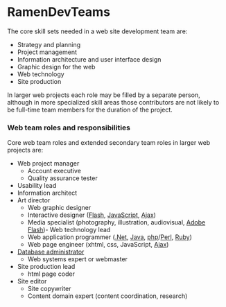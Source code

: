 # RamenDevTeams

The core skill sets needed in a web site development team are:

- Strategy and planning
- Project management
- Information architecture and user interface design
- Graphic design for the web
- Web technology
- Site production

In larger web projects each role may be filled by a separate person, although in more specialized skill areas those contributors are not likely to be full-time team members for the duration of the project.

### Web team roles and responsibilities

Core web team roles and extended secondary team roles in larger web projects are:

- Web project manager
	- Account executive
	- Quality assurance tester
- Usability lead
- Information architect
- Art director
  - Web graphic designer
  - Interactive designer ([Flash](https://en.wikipedia.org/wiki/Adobe_Flash), [JavaScript](https://www.javascript.com/), [Ajax](https://en.wikipedia.org/wiki/Ajax_(programming)))
  - Media specialist (photography, illustration, audiovisual, [Adobe Flash](hhttp://en.wikipedia.org/wiki/Adobe_Flash))-  Web technology lead
  - Web application programmer ([.Net](http://en.wikipedia.org/wiki/Microsoft_.NET_Framework), [Java](http://en.wikipedia.org/wiki/Java_(programming_language)), [php](http://en.wikipedia.org/wiki/Php)/[Perl](http://en.wikipedia.org/wiki/PERL), [Ruby](http://en.wikipedia.org/wiki/Ruby_on_Rails))
  - Web page engineer (xhtml, css, JavaScript, [Ajax](http://en.wikipedia.org/wiki/Ajax_(programming)))
- [Database administrator](http://en.wikipedia.org/wiki/Database_administrator)
  - Web systems expert or webmaster
- Site production lead
  - html page coder
- Site editor
  - Site copywriter
  - Content domain expert (content coordination, research)

